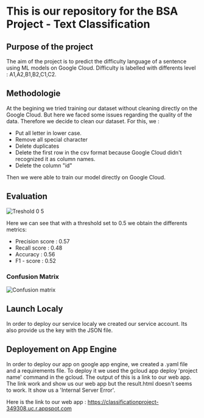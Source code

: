 # This is our repository for the BSA Project - Text Classification

## Purpose of the project 
The aim of the project is to predict the difficulty language of a sentence using ML models on Google Cloud. Difficulty is labelled with differents level : A1,A2,B1,B2,C1,C2.

## Methodologie
At the begining we tried training our dataset without cleaning directly on the Google Cloud. But here we faced some issues regarding the quality of the data. 
Therefore we decide to clean our dataset. For this, we :
- Put all letter in lower case.
- Remove all special character 
- Delete duplicates 
- Delete the first row in the csv format because Google Cloud didn't recognized it as column names.
- Delete the column "id"

Then we were able to train our model directly on Google Cloud.

## Evaluation
![Treshold 0 5](https://user-images.githubusercontent.com/73751401/171592508-ef1d760e-c5a5-4ee4-8c6b-b16c9be9bd8e.png)

Here we can see that with a threshold set to 0.5 we obtain the differents metrics:
- Precision score : 0.57
- Recall score : 0.48
- Accuracy : 0.56
- F1 - score : 0.52

### Confusion Matrix
![Confusion matrix](https://user-images.githubusercontent.com/73751401/171594857-2c64f162-b4dd-4aa3-8cec-854c9b777a32.png)

## Launch Localy
In order to deploy our service localy we created our service account. Its also provide us the key with the JSON file.

## Deployement on App Engine
In order to deploy our app on google app engine, we created a .yaml file and a requirements file. 
To deploy it we used the gcloud app deploy 'project name' command in the gcloud.
The output of this is a link to our web app. The link work and show us our web app but the result.html doesn't seems to work. It show us a 'Internal Server Error'.

Here is the link to our web app : https://classificationproject-349308.uc.r.appspot.com

